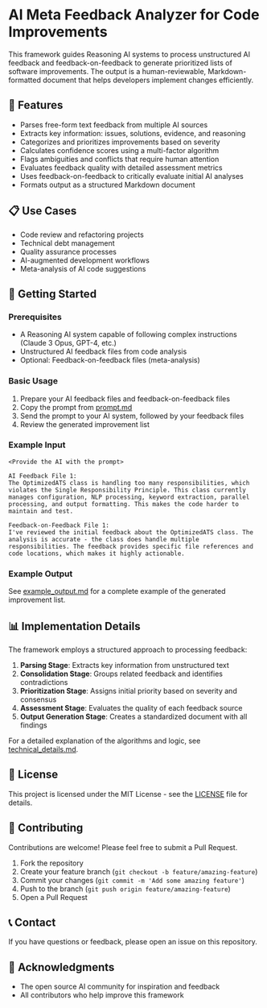 # AI Meta Feedback Analyzer for Code Improvements

This framework guides Reasoning AI systems to process unstructured AI feedback and feedback-on-feedback to generate prioritized lists of software improvements. The output is a human-reviewable, Markdown-formatted document that helps developers implement changes efficiently.

## 🌟 Features

- Parses free-form text feedback from multiple AI sources
- Extracts key information: issues, solutions, evidence, and reasoning
- Categorizes and prioritizes improvements based on severity
- Calculates confidence scores using a multi-factor algorithm
- Flags ambiguities and conflicts that require human attention
- Evaluates feedback quality with detailed assessment metrics
- Uses feedback-on-feedback to critically evaluate initial AI analyses
- Formats output as a structured Markdown document

## 📋 Use Cases

- Code review and refactoring projects
- Technical debt management
- Quality assurance processes
- AI-augmented development workflows
- Meta-analysis of AI code suggestions

## 🚀 Getting Started

### Prerequisites

- A Reasoning AI system capable of following complex instructions (Claude 3 Opus, GPT-4, etc.)
- Unstructured AI feedback files from code analysis
- Optional: Feedback-on-feedback files (meta-analysis)

### Basic Usage

1. Prepare your AI feedback files and feedback-on-feedback files
2. Copy the prompt from [prompt.md](prompt.md)
3. Send the prompt to your AI system, followed by your feedback files
4. Review the generated improvement list

### Example Input

```
<Provide the AI with the prompt>

AI Feedback File 1:
The OptimizedATS class is handling too many responsibilities, which violates the Single Responsibility Principle. This class currently manages configuration, NLP processing, keyword extraction, parallel processing, and output formatting. This makes the code harder to maintain and test.

Feedback-on-Feedback File 1:
I've reviewed the initial feedback about the OptimizedATS class. The analysis is accurate - the class does handle multiple responsibilities. The feedback provides specific file references and code locations, which makes it highly actionable.
```

### Example Output

See [example_output.md](examples/example_output.md) for a complete example of the generated improvement list.

## 📊 Implementation Details

The framework employs a structured approach to processing feedback:

1. **Parsing Stage**: Extracts key information from unstructured text
2. **Consolidation Stage**: Groups related feedback and identifies contradictions
3. **Prioritization Stage**: Assigns initial priority based on severity and consensus
4. **Assessment Stage**: Evaluates the quality of each feedback source
5. **Output Generation Stage**: Creates a standardized document with all findings

For a detailed explanation of the algorithms and logic, see [technical_details.md](docs/technical_details.md).

## 📄 License

This project is licensed under the MIT License - see the [LICENSE](LICENSE) file for details.

## 🤝 Contributing

Contributions are welcome! Please feel free to submit a Pull Request.

1. Fork the repository
2. Create your feature branch (`git checkout -b feature/amazing-feature`)
3. Commit your changes (`git commit -m 'Add some amazing feature'`)
4. Push to the branch (`git push origin feature/amazing-feature`)
5. Open a Pull Request

## 📞 Contact

If you have questions or feedback, please open an issue on this repository.

## 🙏 Acknowledgments

- The open source AI community for inspiration and feedback
- All contributors who help improve this framework
